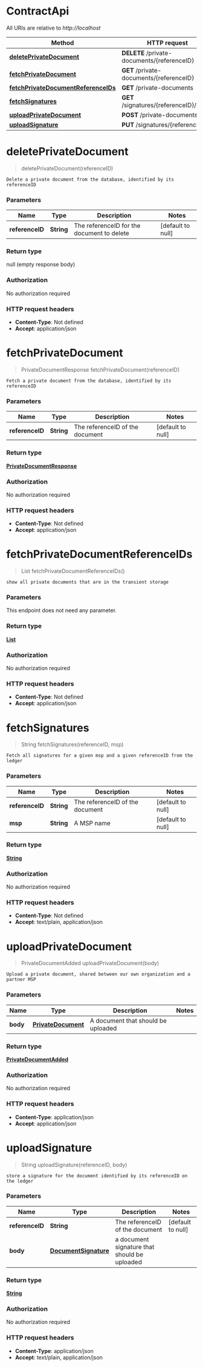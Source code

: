 # ContractApi

All URIs are relative to *http://localhost*

Method | HTTP request | Description
------------- | ------------- | -------------
[**deletePrivateDocument**](ContractApi.md#deletePrivateDocument) | **DELETE** /private-documents/{referenceID} | 
[**fetchPrivateDocument**](ContractApi.md#fetchPrivateDocument) | **GET** /private-documents/{referenceID} | 
[**fetchPrivateDocumentReferenceIDs**](ContractApi.md#fetchPrivateDocumentReferenceIDs) | **GET** /private-documents | 
[**fetchSignatures**](ContractApi.md#fetchSignatures) | **GET** /signatures/{referenceID}/{msp} | 
[**uploadPrivateDocument**](ContractApi.md#uploadPrivateDocument) | **POST** /private-documents | 
[**uploadSignature**](ContractApi.md#uploadSignature) | **PUT** /signatures/{referenceID} | 


<a name="deletePrivateDocument"></a>
# **deletePrivateDocument**
> deletePrivateDocument(referenceID)



    Delete a private document from the database, identified by its referenceID

### Parameters

Name | Type | Description  | Notes
------------- | ------------- | ------------- | -------------
 **referenceID** | **String**| The referenceID for the document to delete | [default to null]

### Return type

null (empty response body)

### Authorization

No authorization required

### HTTP request headers

- **Content-Type**: Not defined
- **Accept**: application/json

<a name="fetchPrivateDocument"></a>
# **fetchPrivateDocument**
> PrivateDocumentResponse fetchPrivateDocument(referenceID)



    Fetch a private document from the database, identified by its referenceID

### Parameters

Name | Type | Description  | Notes
------------- | ------------- | ------------- | -------------
 **referenceID** | **String**| The referenceID of the document | [default to null]

### Return type

[**PrivateDocumentResponse**](../Models/PrivateDocumentResponse.md)

### Authorization

No authorization required

### HTTP request headers

- **Content-Type**: Not defined
- **Accept**: application/json

<a name="fetchPrivateDocumentReferenceIDs"></a>
# **fetchPrivateDocumentReferenceIDs**
> List fetchPrivateDocumentReferenceIDs()



    show all private documents that are in the transient storage

### Parameters
This endpoint does not need any parameter.

### Return type

[**List**](../Models/string.md)

### Authorization

No authorization required

### HTTP request headers

- **Content-Type**: Not defined
- **Accept**: application/json

<a name="fetchSignatures"></a>
# **fetchSignatures**
> String fetchSignatures(referenceID, msp)



    Fetch all signatures for a given msp and a given referenceID from the ledger

### Parameters

Name | Type | Description  | Notes
------------- | ------------- | ------------- | -------------
 **referenceID** | **String**| The referenceID of the document | [default to null]
 **msp** | **String**| A MSP name | [default to null]

### Return type

[**String**](../Models/string.md)

### Authorization

No authorization required

### HTTP request headers

- **Content-Type**: Not defined
- **Accept**: text/plain, application/json

<a name="uploadPrivateDocument"></a>
# **uploadPrivateDocument**
> PrivateDocumentAdded uploadPrivateDocument(body)



    Upload a private document, shared between our own organization and a partner MSP

### Parameters

Name | Type | Description  | Notes
------------- | ------------- | ------------- | -------------
 **body** | [**PrivateDocument**](../Models/PrivateDocument.md)| A document that should be uploaded |

### Return type

[**PrivateDocumentAdded**](../Models/PrivateDocumentAdded.md)

### Authorization

No authorization required

### HTTP request headers

- **Content-Type**: application/json
- **Accept**: application/json

<a name="uploadSignature"></a>
# **uploadSignature**
> String uploadSignature(referenceID, body)



    store a signature for the document identified by its referenceID on the ledger

### Parameters

Name | Type | Description  | Notes
------------- | ------------- | ------------- | -------------
 **referenceID** | **String**| The referenceID of the document | [default to null]
 **body** | [**DocumentSignature**](../Models/DocumentSignature.md)| a document signature that should be uploaded |

### Return type

[**String**](../Models/string.md)

### Authorization

No authorization required

### HTTP request headers

- **Content-Type**: application/json
- **Accept**: text/plain, application/json


